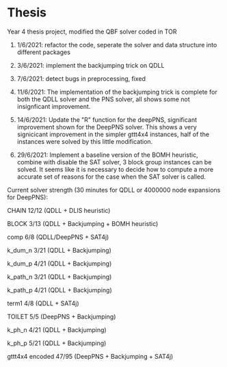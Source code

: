 # Thesis
Year 4 thesis project, modified the QBF solver coded in TOR

1. 1/6/2021: refactor the code, seperate the solver and data structure into different packages

2. 3/6/2021: implement the backjumping trick on QDLL

3. 7/6/2021: detect bugs in preprocessing, fixed

4. 11/6/2021: The implementation of the backjumping trick is complete for both the QDLL solver and the PNS solver,
all shows some not insignficant improvement. 

5. 14/6/2021: Update the "R" function for the deepPNS, significant improvement shown for the DeepPNS solver.
This shows a very signicicant improvement in the simpler gttt4x4 instances, half of the instances were solved by this little modification.

6. 29/6/2021: Implement a baseline version of the BOMH heuristic, combine with disable the SAT solver, 3 block group instances can be solved.
It seems like it is necessary to decide how to compute a more accurate set of reasons for the case when the SAT solver is called.

Current solver strength (30 minutes for QDLL or 4000000 node expansions for DeepPNS):

CHAIN 12/12 (QDLL + DLIS heuristic)

BLOCK 3/13 (QDLL + Backjumping + BOMH heuristic)

comp 6/8 (QDLL/DeepPNS + SAT4j)

k_dum_n 3/21 (QDLL + Backjumping)

k_dum_p 4/21 (QDLL + Backjumping)

k_path_n 3/21 (QDLL + Backjumping)

k_path_p 4/21 (QDLL + Backjumping)

term1 4/8 (QDLL + SAT4j)

TOILET 5/5 (DeepPNS + Backjumping)

k_ph_n 4/21 (QDLL + Backjumping)

k_ph_p 5/21 (QDLL + Backjumping)

gttt4x4 encoded 47/95 (DeepPNS + Backjumping + SAT4j)



